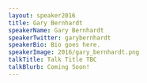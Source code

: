 ```yaml
---
layout: speaker2016
title: Gary Bernhardt
speakerName: Gary Bernhardt
speakerTwitter: garybernhardt
speakerBio: Bio goes here.
speakerImage: 2016/gary_bernhardt.png
talkTitle: Talk Title TBC
talkBlurb: Coming Soon!
---
```

